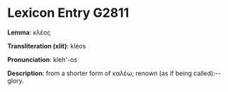 # Lexicon Entry G2811

**Lemma**: κλέος

**Transliteration (xlit)**: kléos

**Pronunciation**: kleh'-os

**Description**:
from a shorter form of καλέω; renown (as if being called):--glory.
